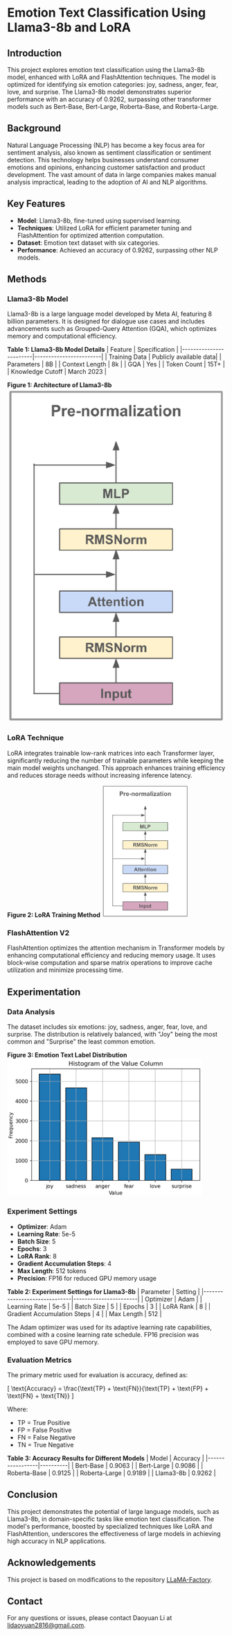 
# Emotion Text Classification Using Llama3-8b and LoRA

## Introduction

This project explores emotion text classification using the Llama3-8b model, enhanced with LoRA and FlashAttention techniques. The model is optimized for identifying six emotion categories: joy, sadness, anger, fear, love, and surprise. The Llama3-8b model demonstrates superior performance with an accuracy of 0.9262, surpassing other transformer models such as Bert-Base, Bert-Large, Roberta-Base, and Roberta-Large.

## Background

Natural Language Processing (NLP) has become a key focus area for sentiment analysis, also known as sentiment classification or sentiment detection. This technology helps businesses understand consumer emotions and opinions, enhancing customer satisfaction and product development. The vast amount of data in large companies makes manual analysis impractical, leading to the adoption of AI and NLP algorithms.

## Key Features

- **Model**: Llama3-8b, fine-tuned using supervised learning.
- **Techniques**: Utilized LoRA for efficient parameter tuning and FlashAttention for optimized attention computation.
- **Dataset**: Emotion text dataset with six categories.
- **Performance**: Achieved an accuracy of 0.9262, surpassing other NLP models.

## Methods

### Llama3-8b Model

Llama3-8b is a large language model developed by Meta AI, featuring 8 billion parameters. It is designed for dialogue use cases and includes advancements such as Grouped-Query Attention (GQA), which optimizes memory and computational efficiency.

**Table 1: Llama3-8b Model Details**
| Feature                | Specification          |
|------------------------|------------------------|
| Training Data          | Publicly available data|
| Parameters             | 8B                     |
| Context Length         | 8k                     |
| GQA                    | Yes                    |
| Token Count            | 15T+                   |
| Knowledge Cutoff       | March 2023             |

**Figure 1: Architecture of Llama3-8b**
![Architecture of Llama3-8b](fig1.png)

### LoRA Technique

LoRA integrates trainable low-rank matrices into each Transformer layer, significantly reducing the number of trainable parameters while keeping the main model weights unchanged. This approach enhances training efficiency and reduces storage needs without increasing inference latency.

**Figure 2: LoRA Training Method**
<img src="fig1.png" alt="Architecture of Llama3-8b" width="200">


### FlashAttention V2

FlashAttention optimizes the attention mechanism in Transformer models by enhancing computational efficiency and reducing memory usage. It uses block-wise computation and sparse matrix operations to improve cache utilization and minimize processing time.

## Experimentation

### Data Analysis

The dataset includes six emotions: joy, sadness, anger, fear, love, and surprise. The distribution is relatively balanced, with "Joy" being the most common and "Surprise" the least common emotion.

**Figure 3: Emotion Text Label Distribution**
<img src="fig3.png" alt="Emotion Text Label Distribution" width="450">

### Experiment Settings

- **Optimizer**: Adam
- **Learning Rate**: 5e-5
- **Batch Size**: 5
- **Epochs**: 3
- **LoRA Rank**: 8
- **Gradient Accumulation Steps**: 4
- **Max Length**: 512 tokens
- **Precision**: FP16 for reduced GPU memory usage

**Table 2: Experiment Settings for Llama3-8b**
| Parameter                    | Setting               |
|------------------------------|-----------------------|
| Optimizer                    | Adam                  |
| Learning Rate                | 5e-5                  |
| Batch Size                   | 5                     |
| Epochs                       | 3                     |
| LoRA Rank                    | 8                     |
| Gradient Accumulation Steps  | 4                     |
| Max Length                   | 512                   |

The Adam optimizer was used for its adaptive learning rate capabilities, combined with a cosine learning rate schedule. FP16 precision was employed to save GPU memory.

### Evaluation Metrics

The primary metric used for evaluation is accuracy, defined as:

\[
\text{Accuracy} = \frac{\text{TP} + \text{FN}}{\text{TP} + \text{FP} + \text{FN} + \text{TN}}
\]

Where:
- TP = True Positive
- FP = False Positive
- FN = False Negative
- TN = True Negative

**Table 3: Accuracy Results for Different Models**
| Model           | Accuracy |
|-----------------|----------|
| Bert-Base       | 0.9063   |
| Bert-Large      | 0.9086   |
| Roberta-Base    | 0.9125   |
| Roberta-Large   | 0.9189   |
| Llama3-8b       | 0.9262   |

## Conclusion

This project demonstrates the potential of large language models, such as Llama3-8b, in domain-specific tasks like emotion text classification. The model's performance, boosted by specialized techniques like LoRA and FlashAttention, underscores the effectiveness of large models in achieving high accuracy in NLP applications.

## Acknowledgements

This project is based on modifications to the repository [LLaMA-Factory](https://github.com/hiyouga/LLaMA-Factory).

## Contact

For any questions or issues, please contact Daoyuan Li at lidaoyuan2816@gmail.com.
